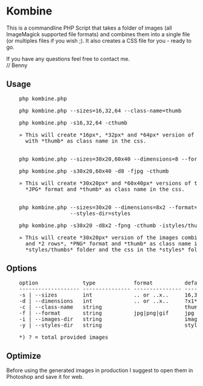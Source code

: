 Kombine
=

This is a commandline PHP Script that takes a folder of images (all ImageMagick supported file formats) and combines
them into a single file (or multiples files if you wish ;). It also creates a CSS file for you - ready to go.

If you have any questions feel free to contact me.  
// Benny

Usage
-
<pre>
    php kombine.php

    php kombine.php --sizes=16,32,64 --class-name=thumb

    php kombine.php -s16,32,64 -cthumb
    
    » This will create *16px*, *32px* and *64px* version of the images combined into a *single image* 
      with *thumb* as class name in the css.

    
    php kombine.php --sizes=30x20,60x40 --dimensions=8 --format=jpg --class-name=thumb

    php kombine.php -s30x20,60x40 -d8 -fjpg -cthumb

    » This will create *30x20px* and *60x40px* versions of the images combined into a *single image* with *8 columns*, 
      *JPG* format and *thumb* as class name in the css.


    php kombine.php --sizes=30x20 --dimensions=8x2 --format=png --class-name=thumb --images-dir=styles/thumbs \
                    --styles-dir=styles

    php kombine.php -s30x20 -d8x2 -fpng -cthumb -istyles/thumbs -ystyles

    » This will create *30x20px* version of the images combined splitted into *multiple images* with *8 columns* 
      and *2 rows*, *PNG* format and *thumb* as class name in the css. The final images will be located in the 
      *styles/thumbs* folder and the css in the *styles* folder.
</pre>

Options
-
<pre>
    option              type            format          defaults        notes
    ------------------- --------------- --------------- --------------- -------------------
    -s | --sizes        int             .. or ..x..     16,32,64        [width] x [height]
    -d | --dimensions   int             .. or ..x..     ?x1*            [columns] x [rows]
    -c | --class-name   string                          thumb
    -f | --format       string          jpg|png|gif     jpg
    -i | --images-dir   string                          images
    -y | --styles-dir   string                          styles
    
    *) ? = total provided images
</pre>


Optimize
-
Before using the generated images in production I suggest to open them in Photoshop and save it for web.


